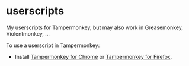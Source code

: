 # userscripts
My userscripts for Tampermonkey, but may also work in Greasemonkey, Violentmonkey, ...

To use a userscript in Tampermonkey:

- Install [Tampermonkey for Chrome](https://chrome.google.com/webstore/detail/tampermonkey/dhdgffkkebhmkfjojejmpbldmpobfkfo?hl=en)
or [Tampermonkey for Firefox](https://addons.mozilla.org/en-US/firefox/addon/tampermonkey/).
